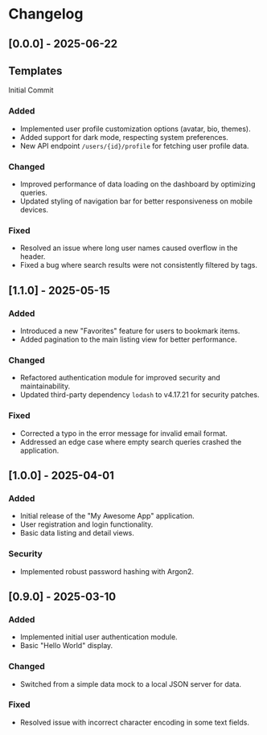 # Changelog

## [0.0.0] - 2025-06-22

## Templates

Initial Commit

### Added
- Implemented user profile customization options (avatar, bio, themes).
- Added support for dark mode, respecting system preferences.
- New API endpoint `/users/{id}/profile` for fetching user profile data.

### Changed
- Improved performance of data loading on the dashboard by optimizing queries.
- Updated styling of navigation bar for better responsiveness on mobile devices.

### Fixed
- Resolved an issue where long user names caused overflow in the header.
- Fixed a bug where search results were not consistently filtered by tags.

## [1.1.0] - 2025-05-15

### Added
- Introduced a new "Favorites" feature for users to bookmark items.
- Added pagination to the main listing view for better performance.

### Changed
- Refactored authentication module for improved security and maintainability.
- Updated third-party dependency `lodash` to v4.17.21 for security patches.

### Fixed
- Corrected a typo in the error message for invalid email format.
- Addressed an edge case where empty search queries crashed the application.

## [1.0.0] - 2025-04-01

### Added
- Initial release of the "My Awesome App" application.
- User registration and login functionality.
- Basic data listing and detail views.

### Security
- Implemented robust password hashing with Argon2.

## [0.9.0] - 2025-03-10

### Added
- Implemented initial user authentication module.
- Basic "Hello World" display.

### Changed
- Switched from a simple data mock to a local JSON server for data.

### Fixed
- Resolved issue with incorrect character encoding in some text fields.